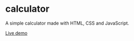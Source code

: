 # calculator

A simple calculator made with HTML, CSS and JavaScript.

[Live demo](https://dimluar.github.io/calculator/)
